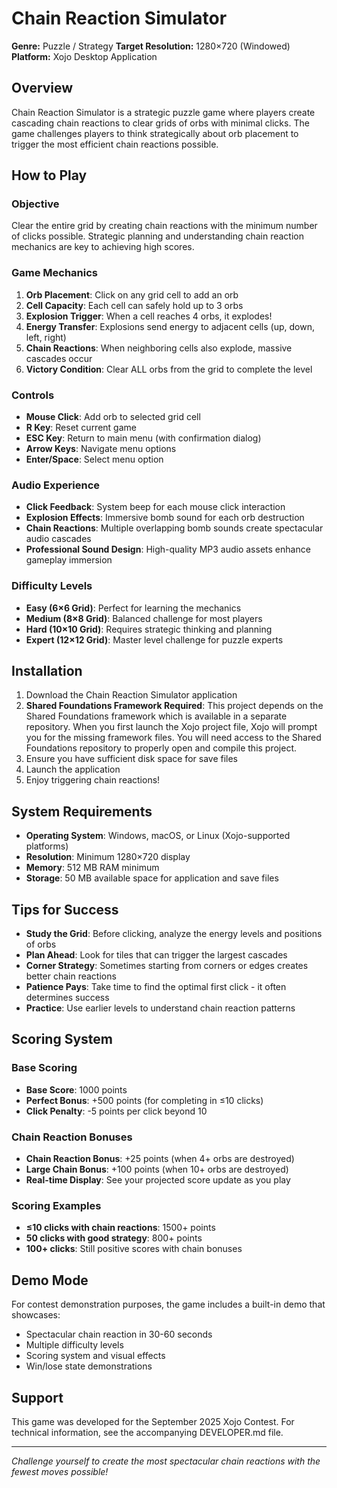 # Chain Reaction Simulator

**Genre:** Puzzle / Strategy
**Target Resolution:** 1280×720 (Windowed)
**Platform:** Xojo Desktop Application

## Overview

Chain Reaction Simulator is a strategic puzzle game where players create cascading chain reactions to clear grids of orbs with minimal clicks. The game challenges players to think strategically about orb placement to trigger the most efficient chain reactions possible.

## How to Play

### Objective
Clear the entire grid by creating chain reactions with the minimum number of clicks possible. Strategic planning and understanding chain reaction mechanics are key to achieving high scores.

### Game Mechanics
1. **Orb Placement**: Click on any grid cell to add an orb
2. **Cell Capacity**: Each cell can safely hold up to 3 orbs
3. **Explosion Trigger**: When a cell reaches 4 orbs, it explodes!
4. **Energy Transfer**: Explosions send energy to adjacent cells (up, down, left, right)
5. **Chain Reactions**: When neighboring cells also explode, massive cascades occur
6. **Victory Condition**: Clear ALL orbs from the grid to complete the level

### Controls
- **Mouse Click**: Add orb to selected grid cell
- **R Key**: Reset current game
- **ESC Key**: Return to main menu (with confirmation dialog)
- **Arrow Keys**: Navigate menu options
- **Enter/Space**: Select menu option

### Audio Experience
- **Click Feedback**: System beep for each mouse click interaction
- **Explosion Effects**: Immersive bomb sound for each orb destruction
- **Chain Reactions**: Multiple overlapping bomb sounds create spectacular audio cascades
- **Professional Sound Design**: High-quality MP3 audio assets enhance gameplay immersion

### Difficulty Levels
- **Easy (6×6 Grid)**: Perfect for learning the mechanics
- **Medium (8×8 Grid)**: Balanced challenge for most players
- **Hard (10×10 Grid)**: Requires strategic thinking and planning
- **Expert (12×12 Grid)**: Master level challenge for puzzle experts

## Installation

1. Download the Chain Reaction Simulator application
2. **Shared Foundations Framework Required**: This project depends on the Shared Foundations framework which is available in a separate repository. When you first launch the Xojo project file, Xojo will prompt you for the missing framework files. You will need access to the Shared Foundations repository to properly open and compile this project.
3. Ensure you have sufficient disk space for save files
4. Launch the application
5. Enjoy triggering chain reactions!

## System Requirements

- **Operating System**: Windows, macOS, or Linux (Xojo-supported platforms)
- **Resolution**: Minimum 1280×720 display
- **Memory**: 512 MB RAM minimum
- **Storage**: 50 MB available space for application and save files

## Tips for Success

- **Study the Grid**: Before clicking, analyze the energy levels and positions of orbs
- **Plan Ahead**: Look for tiles that can trigger the largest cascades
- **Corner Strategy**: Sometimes starting from corners or edges creates better chain reactions
- **Patience Pays**: Take time to find the optimal first click - it often determines success
- **Practice**: Use earlier levels to understand chain reaction patterns

## Scoring System

### Base Scoring
- **Base Score**: 1000 points
- **Perfect Bonus**: +500 points (for completing in ≤10 clicks)
- **Click Penalty**: -5 points per click beyond 10

### Chain Reaction Bonuses
- **Chain Reaction Bonus**: +25 points (when 4+ orbs are destroyed)
- **Large Chain Bonus**: +100 points (when 10+ orbs are destroyed)
- **Real-time Display**: See your projected score update as you play

### Scoring Examples
- **≤10 clicks with chain reactions**: 1500+ points
- **50 clicks with good strategy**: 800+ points
- **100+ clicks**: Still positive scores with chain bonuses

## Demo Mode

For contest demonstration purposes, the game includes a built-in demo that showcases:
- Spectacular chain reaction in 30-60 seconds
- Multiple difficulty levels
- Scoring system and visual effects
- Win/lose state demonstrations

## Support

This game was developed for the September 2025 Xojo Contest. For technical information, see the accompanying DEVELOPER.md file.

---

*Challenge yourself to create the most spectacular chain reactions with the fewest moves possible!*